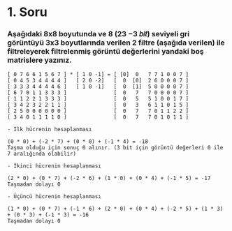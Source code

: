 # 1. Soru

### Aşağıdaki 8x8 boyutunda ve 8 (23 −3 𝑏𝑖𝑡) seviyeli gri görüntüyü 3x3 boyutlarında verilen 2 filtre (aşağıda verilen) ile filtreleyerek filtrelenmiş görüntü değerlerini yandaki boş matrislere yazınız.

    [ 0 7 6 6 1 5 6 7 ] * [ 1 0 -1] = [ [0]  0   7 7 1 0 0 7 ]
    [ 0 4 5 3 4 4 4 4 ]   [ 2 0 -2]   [  0  [0]  2 6 0 0 0 7 ]
    [ 3 3 3 4 4 4 4 6 ]   [ 1 0 -1]   [  0  [1]  5 0 0 0 0 7 ]
    [ 6 7 0 1 1 3 3 3 ]               [  0   7   7 0 0 0 0 7 ]
    [ 1 1 2 2 1 3 3 3 ]               [  0   5   5 1 0 0 1 7 ]
    [ 3 4 2 3 2 2 1 1 ]               [  0   3   6 1 1 0 1 5 ]
    [ 2 5 0 0 0 0 0 0 ]               [  0   7   7 0 1 1 2 2 ]
    [ 3 4 0 1 1 1 1 0 ]               [  0   7   7 0 1 0 1 1 ]

    - İlk hücrenin hesaplanması

    (0 * 0) + (-2 * 7) + (0 * 0) + (-1 * 4) = -18
    Taşma olduğu için sonuç 0 alınır. (3 bit için görüntü değerleri 0 ile 7 aralığında olabilir)

    - İkinci hücrenin hesaplanması

    (2 * 0) + (0 * 7) + (-2 * 6) + (1 * 0) + (0 * 4) + (-1 * 5) = -17
    Taşmadan dolayı 0

    - Üçüncü hücrenin hesaplanması

    (1 * 0) + (0 * 7) + (-1 * 6) + (2 * 0) + (0 * 4) + (-2 * 5) + (1 * 3) + (0 * 3) + (-1 * 3) = -16
    Taşmadan dolayı 0
